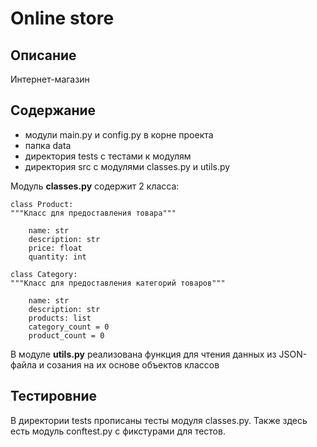 # Online store

## Описание

Интернет-магазин

## Содержание

* модули main.py и config.py в корне проекта
* папка data
* директория tests с тестами к модулям
* директория src с модулями classes.py и utils.py

Модуль **classes.py** содержит 2 класса:
```
class Product:
"""Класс для предоставления товара"""

    name: str
    description: str
    price: float
    quantity: int
    
class Category:
"""Класс для предоставления категорий товаров"""

    name: str
    description: str
    products: list
    category_count = 0
    product_count = 0
```

В модуле **utils.py** реализована функция для чтения данных из JSON-файла и созания на их основе объектов классов

## Тестировние

В директории tests прописаны тесты модуля classes.py.
Также здесь есть модуль conftest.py с фикстурами для тестов.